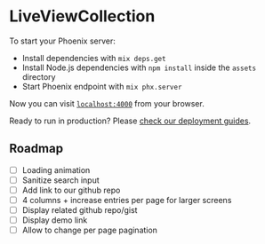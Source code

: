 # LiveViewCollection

To start your Phoenix server:

  * Install dependencies with `mix deps.get`
  * Install Node.js dependencies with `npm install` inside the `assets` directory
  * Start Phoenix endpoint with `mix phx.server`

Now you can visit [`localhost:4000`](http://localhost:4000) from your browser.

Ready to run in production? Please [check our deployment guides](https://hexdocs.pm/phoenix/deployment.html).

## Roadmap

- [ ] Loading animation
- [ ] Sanitize search input
- [ ] Add link to our github repo
- [ ] 4 columns + increase entries per page for larger screens
- [ ] Display related github repo/gist
- [ ] Display demo link
- [ ] Allow to change per page pagination
